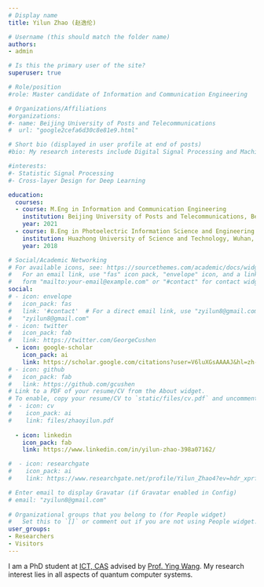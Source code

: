 ```yaml
---
# Display name
title: Yilun Zhao (赵逸伦)

# Username (this should match the folder name)
authors:
- admin

# Is this the primary user of the site?
superuser: true

# Role/position
#role: Master candidate of Information and Communication Engineering

# Organizations/Affiliations
#organizations:
#- name: Beijing University of Posts and Telecommunications
#  url: "google2cefa6d30c8e81e9.html"

# Short bio (displayed in user profile at end of posts)
#bio: My research interests include Digital Signal Processing and Machine Learning

#interests:
#- Statistic Signal Processing
#- Cross-layer Design for Deep Learning

education:
  courses:
  - course: M.Eng in Information and Communication Engineering
    institution: Beijing University of Posts and Telecommunications, Beijing, China
    year: 2021
  - course: B.Eng in Photoelectric Information Science and Engineering 
    institution: Huazhong University of Science and Technology, Wuhan, China
    year: 2018

# Social/Academic Networking
# For available icons, see: https://sourcethemes.com/academic/docs/widgets/#icons
#   For an email link, use "fas" icon pack, "envelope" icon, and a link in the
#   form "mailto:your-email@example.com" or "#contact" for contact widget.
social:
# - icon: envelope
#   icon_pack: fas
#   link: '#contact'  # For a direct email link, use "zyilun8@gmail.com".
#   "zyilun8@gmail.com"
# - icon: twitter
#   icon_pack: fab
#   link: https://twitter.com/GeorgeCushen
  - icon: google-scholar
    icon_pack: ai
    link: https://scholar.google.com/citations?user=V6luXGsAAAAJ&hl=zh-CN&oi=sra
# - icon: github
#   icon_pack: fab
#   link: https://github.com/gcushen
# Link to a PDF of your resume/CV from the About widget.
# To enable, copy your resume/CV to `static/files/cv.pdf` and uncomment the lines below.  
#  - icon: cv
#    icon_pack: ai
#    link: files/zhaoyilun.pdf
  
  - icon: linkedin
    icon_pack: fab
    link: https://www.linkedin.com/in/yilun-zhao-398a07162/

#  - icon: researchgate
#    icon_pack: ai
#    link: https://www.researchgate.net/profile/Yilun_Zhao4?ev=hdr_xprf&_sg=Tf-k3ZgTvRsMZd9_22m1M2IVeF2xQISeiZTrlx5KQcRgnYHUiD9ir8nrxOfDkJKeRMQdbHshPAChxEq5YNhGWs0P

# Enter email to display Gravatar (if Gravatar enabled in Config)
# email: "zyilun8@gmail.com"
  
# Organizational groups that you belong to (for People widget)
#   Set this to `[]` or comment out if you are not using People widget.  
user_groups:
- Researchers
- Visitors
---
```


I am a PhD student at [ICT, CAS](http://english.ict.cas.cn/) advised by [Prof. Ying Wang](https://wangying-ict.github.io/). 
My research interest lies in all aspects of quantum computer systems.
